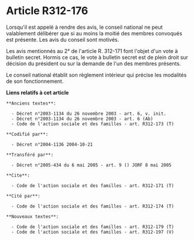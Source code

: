 # Article R312-176

Lorsqu'il est appelé à rendre des avis, le conseil national ne peut valablement délibérer que si au moins la moitié des
membres convoqués est présente. Les avis du conseil sont motivés.

Les avis mentionnés au 2° de l'article R. 312-171 font l'objet d'un vote à bulletin secret. Hormis ce cas, le vote à bulletin
secret est de plein droit sur décision du président ou sur la demande de l'un des membres présents.

Le conseil national établit son règlement intérieur qui précise les modalités de son fonctionnement.

**Liens relatifs à cet article**

	**Anciens textes**:

	  - Décret n°2003-1134 du 26 novembre 2003 - art. 6, v. init.
	  - Décret n°2003-1134 du 26 novembre 2003 - art. 6 (Ab)
	  - Code de l'action sociale et des familles - art. R312-173 (T)

	**Codifié par**:

	  - Décret n°2004-1136 2004-10-21

	**Transféré par**:

	  - Décret n°2005-434 du 6 mai 2005 - art. 9 () JORF 8 mai 2005

	**Cite**:

	  - Code de l'action sociale et des familles - art. R312-171 (T)

	**Cité par**:

	  - Code de l'action sociale et des familles - art. R312-174 (T)

	**Nouveaux textes**:

	  - Code de l'action sociale et des familles - art. R312-179 (T)
	  - Code de l'action sociale et des familles - art. R312-197 (V)
